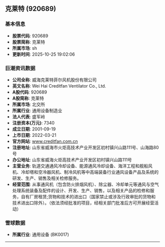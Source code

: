 ## 克莱特 (920689)

### 基本信息

- **股票代码**: 920689
- **股票简称**: 克莱特
- **所属市场**: sh
- **更新时间**: 2025-10-25 19:02:06

### 巨潮资讯数据

- **公司全称**: 威海克莱特菲尔风机股份有限公司
- **英文名称**: Wei Hai Creditfan Ventilator Co., Ltd.
- **A股代码**: 920689
- **A股简称**: 克莱特
- **所属市场**: 北交所
- **所属行业**: 通用设备制造业
- **法人代表**: 盛军岭
- **注册资本(万元)**: 7340
- **成立日期**: 2001-09-19
- **上市日期**: 2022-03-21
- **官方网站**: www.creditfan.com.cn
- **注册地址**: 山东省威海市火炬高技术产业开发区初村镇兴山路111号、山海路80号
- **办公地址**: 山东省威海火炬高技术产业开发区初村镇兴山路111号
- **主营业务**: 轨道交通通风冷却设备、能源通风冷却设备、海洋工程和舰船风机、冷却塔和空冷器风机、制冷风机等中高端装备行业通风设备产品及系统的研发、生产、销售及相关检修服务。
- **经营范围**: 从事通风机（包含防火排烟风机）、除尘器、冷却单元等通风与空气处理系统装备及配件的设计、开发、生产、销售，以及相关产品的检修和服务，自有厂房租赁;货物和技术的进出口（国家禁止或涉及行政审批的货物和技术进出口除外）。（依法须经批准的项目，经相关部门批准后方可开展经营活动）

### 雪球数据

- **所属行业**: 通用设备 (BK0017)

---